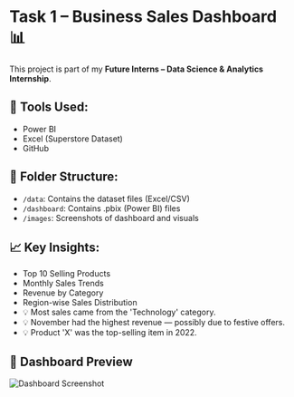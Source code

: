 # Task 1 – Business Sales Dashboard 📊

This project is part of my **Future Interns – Data Science & Analytics Internship**.

## 🔧 Tools Used:
- Power BI
- Excel (Superstore Dataset)
- GitHub

## 📁 Folder Structure:
- `/data`: Contains the dataset files (Excel/CSV)
- `/dashboard`: Contains .pbix (Power BI) files
- `/images`: Screenshots of dashboard and visuals

## 📈 Key Insights:
- Top 10 Selling Products
- Monthly Sales Trends
- Revenue by Category
- Region-wise Sales Distribution
- 💡 Most sales came from the 'Technology' category.
- 💡 November had the highest revenue — possibly due to festive offers.
- 💡 Product 'X' was the top-selling item in 2022.

## 📸 Dashboard Preview

![Dashboard Screenshot](images/dashboard_view.png)
